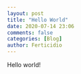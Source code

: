 ```yaml
---
layout: post
title: "Hello World"
date: 2020-07-14 23:06
comments: false
categories: [Blog]
author: Ferticidio
---
```


Hello world!
